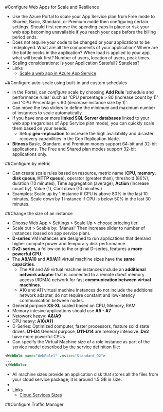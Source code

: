 #Configure Web Apps for Scale and Resilience
  * Use the Azure Portal to scale your App Service plan from Free mode to Shared, Basic, Standard, or Premium mode then configuring certain settings. Should first remove the spending caps in place or risk your web app becoming unavailable if you reach your caps before the billing period ends.
  * Does not require your code to be changed or your applications to be redeployed. What are all the components of your application? Where are the bottle necks in the application? When load is applied to your app, what will break first? Number of users, location of users, peak times.
  * Scaling considerations: Is your Application Statefull? Stateless?
  * Links
      - [Scale a web app in Azure App Service](https://azure.microsoft.com/en-us/documentation/articles/web-sites-scale/)

##Configure auto-scale using built-in and custom schedules
  * In the Portal, can _configure_ scale by choosing __Add Rule__ 'schedule and performance rules' such as 'CPU percentage > 80 (increase count by 1)' and 'CPU Percentage < 60 (decrease instance size by 1)'.
  * Can move the two sliders to define the minimum and maximum number of instances to scale automatically.
  * If you have one or more __linked SQL Server databases__ linked to your web app (regardless of App Service plan mode), you can quickly scale them based on your needs.
      - Setup __geo-replication__ to increase the high availability and disaster recovery capabilities in the Geo Replication blade.
  * __Bitness__ Basic, Standard, and Premium modes support 64-bit and 32-bit applications. The Free and Shared plan modes support 32-bit applications only.

##Configure by metric
  * Can create scale rules based on resource, metric name (__CPU, memory, disk queue, HTTP queue__), operator (greater than), threshold (80%), duration (10 minutes), Time aggregation (average), __Action__ (increase count by), Value (1), Cool down (10 minutes.)
  * Examples: Scale up by 1 instance if CPU is above 80% in the last 10 minutes, Scale down by 1 instance if CPU is below 50% in the last 30 minutes.

##Change the size of an instance
  * Choose Web App > Settings > Scale Up > choose priceing tier.
  * Scale out > Scable by: 'Manual' Then increase slider to number of instances (based on app service plan).
  * __D-series__ VM instances are designed to run applications that demand higher compute power and temporary disk performance.
  * __Dv2-series__, a follow-on to the original D-series, features a __more powerful CPU__.
  * The __A8/A10__ and __A9/A11__ virtual machine sizes have the __same capacities__. 
    - The A8 and A9 virtual machine instances include an __additional network adapter__ that is connected to a remote direct memory access (RDMA) network for fast __communication between virtual machines__. 
    - A10 and A11 virtual machine instances do not include the additional network adapter, do not require constant and low-latency communication between nodes.
  * General purpose __XS-XL__ scaled based on CPU, Memory, RAM
  * Memory intesive applications should use __A5 - A7__
  * Netowork heavy: __A8/A9__
  * CPU heavy: __A10/A11__
  * D-Series: Optimized computer, faster processors, feature solid state drives. __D1-D4__ General purpose, __D11-D14__ are memory intensive. __Dv2__ have more powerful CPUs
  * Can specify the Virtual Machine size of a role instance as part of the service model described by the service definition file:
  ```xml
  <WebRole name="WebRole1" vmsize="Standard_D2">
  ...
  </WebRole>
  ```
  
  * All machine sizes provide an application disk that stores all the files from your cloud service package; it is around 1.5 GB in size.
  * 
  * Links
    - [Cloud Services Sizes](https://azure.microsoft.com/en-us/documentation/articles/cloud-services-sizes-specs)

##Configure Traffic Manager